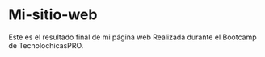 # Mi-sitio-web
 Este es el resultado final de mi página web
 Realizada durante el Bootcamp de TecnolochicasPRO.
